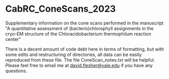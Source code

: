 # CabRC_ConeScans_2023
Supplementary information on the cone scans performed in the manuscript "A quantitative assessment of (bacterio)chlorophyll assignments in the cryo-EM structure of the Chloracidobacterium thermophilum reaction center"

There is a decent amount of code debt here in terms of formatting, but with some edits and restructuring of directories, all data can be easily reproduced from these file. The file ConeScan_notes.txt will be helpful. Please feel free to email me at david.flesher@yale.edu if you have any questions.
